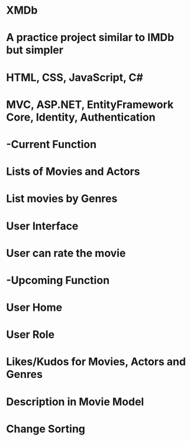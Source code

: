 # XMDb
# A practice project similar to IMDb but simpler

# HTML, CSS, JavaScript, C#
# MVC, ASP.NET, EntityFramework Core, Identity, Authentication

# -Current Function
# Lists of Movies and Actors
# List movies by Genres
# User Interface
# User can rate the movie


# -Upcoming Function
# User Home
# User Role
# Likes/Kudos for Movies, Actors and Genres
# Description in Movie Model
# Change Sorting
